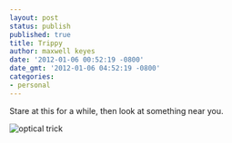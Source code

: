 ```yaml
---
layout: post
status: publish
published: true
title: Trippy
author: maxwell keyes
date: '2012-01-06 00:52:19 -0800'
date_gmt: '2012-01-06 04:52:19 -0800'
categories:
- personal
---
```


Stare at this for a while, then look at something near you.

![optical trick]({{site.assets.url_prefix}}/images/posts/what-the-52.gif "optical trick")
